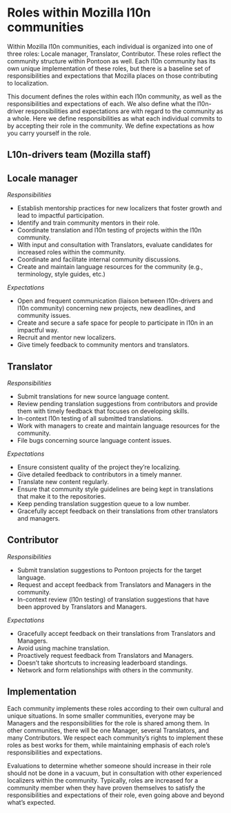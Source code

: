 # Roles within Mozilla l10n communities

Within Mozilla l10n communities, each individual is organized into one of three roles: Locale manager, Translator, Contributor. These roles reflect the community structure within Pontoon as well. Each l10n community has its own unique implementation of these roles, but there is a baseline set of responsibilities and expectations that Mozilla places on those contributing to localization.

This document defines the roles within each l10n community, as well as the responsibilities and expectations of each. We also define what the l10n-driver responsibilities and expectations are with regard to the community as a whole. Here we define responsibilities as what each individual commits to by accepting their role in the community. We define expectations as how you carry yourself in the role.

## L10n-drivers team (Mozilla staff)

## Locale manager

*Responsibilities*

* Establish mentorship practices for new localizers that foster growth and lead to impactful participation.
* Identify and train community mentors in their role.
* Coordinate translation and l10n testing of projects within the l10n community.
* With input and consultation with Translators, evaluate candidates for increased roles within the community.
* Coordinate and facilitate internal community discussions.
* Create and maintain language resources for the community (e.g., terminology, style guides, etc.)

*Expectations*

* Open and frequent communication (liaison between l10n-drivers and l10n community) concerning new projects, new deadlines, and community issues.
* Create and secure a safe space for people to participate in l10n in an impactful way.
* Recruit and mentor new localizers.
* Give timely feedback to community mentors and translators.

## Translator

*Responsibilities*

* Submit translations for new source language content.
* Review pending translation suggestions from contributors and provide them with timely feedback that focuses on developing skills.
* In-context l10n testing of all submitted translations.
* Work with managers to create and maintain language resources for the community.
* File bugs concerning source language content issues.

*Expectations*

* Ensure consistent quality of the project they’re localizing.
* Give detailed feedback to contributors in a timely manner.
* Translate new content regularly.
* Ensure that community style guidelines are being kept in translations that make it to the repositories.
* Keep pending translation suggestion queue to a low number.
* Gracefully accept feedback on their translations from other translators and managers.

## Contributor

*Responsibilities*

* Submit translation suggestions to Pontoon projects for the target language.
* Request and accept feedback from Translators and Managers in the community.
* In-context review (l10n testing) of translation suggestions that have been approved by Translators and Managers.

*Expectations*

* Gracefully accept feedback on their translations from Translators and Managers.
* Avoid using machine translation.
* Proactively request feedback from Translators and Managers.
* Doesn’t take shortcuts to increasing leaderboard standings.
* Network and form relationships with others in the community.

## Implementation

Each community implements these roles according to their own cultural and unique situations. In some smaller communities, everyone may be Managers and the responsibilities for the role is shared among them. In other communities, there will be one Manager, several Translators, and many Contributors. We respect each community’s rights to implement these roles as best works for them, while maintaining emphasis of each role’s responsibilities and expectations.

Evaluations to determine whether someone should increase in their role should not be done in a vacuum, but in consultation with other experienced localizers within the community. Typically, roles are increased for a community member when they have proven themselves to satisfy the responsibilities and expectations of their role, even going above and beyond what’s expected.
